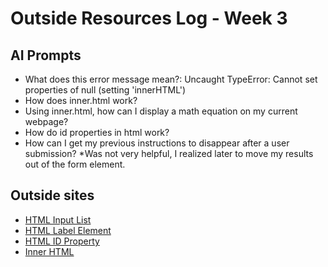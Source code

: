 # Outside Resources Log - Week 3


## AI Prompts
+ What does this error message mean?: Uncaught TypeError: Cannot set properties of null (setting 'innerHTML')
+ How does inner.html work? 
+ Using inner.html, how can I display a math equation on my current webpage? 
+ How do id properties in html work?
+ How can I get my previous instructions to disappear after a user submission? *Was not very helpful, I realized later to move my results out of the form element.

## Outside sites
+ [HTML Input List](https://developer.mozilla.org/en-US/docs/Web/HTML/Element/input)
+ [HTML Label Element](https://developer.mozilla.org/en-US/docs/Web/HTML/Element/label)
+ [HTML ID Property](https://developer.mozilla.org/en-US/docs/Web/API/Element/id)
+ [Inner HTML](https://developer.mozilla.org/en-US/docs/Web/API/Element/innerHTML)


